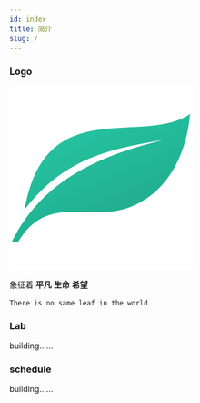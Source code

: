 ```yaml
---
id: index
title: 简介
slug: /
---
```




### Logo
![img](../static/img/logo.svg)

象征着 **平凡**  **生命** **希望**
```
There is no same leaf in the world
```

### Lab
building......

### schedule
building......
